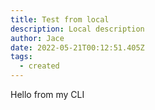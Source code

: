 ```yaml
---
title: Test from local
description: Local description
author: Jace
date: 2022-05-21T00:12:51.405Z
tags:
  - created
---
```

Hello from my CLI